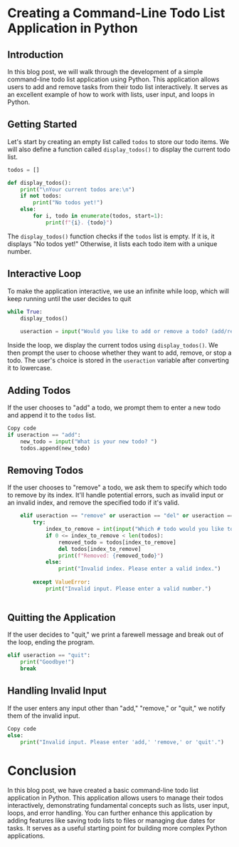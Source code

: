 # Creating a Command-Line Todo List Application in Python

## **Introduction**

In this blog post, we will walk through the development of a simple command-line todo list application using Python. This application allows users to add and remove tasks from their todo list interactively. It serves as an excellent example of how to work with lists, user input, and loops in Python.

## **Getting Started**

Let's start by creating an empty list called `todos` to store our todo items. We will also define a function called `display_todos()` to display the current todo list.


```python
todos = []

def display_todos():
    print("\nYour current todos are:\n")
    if not todos:
        print("No todos yet!")
    else:
        for i, todo in enumerate(todos, start=1):
            print(f"{i}. {todo}")

```
The `display_todos()` function checks if the `todos` list is empty. If it is, it displays "No todos yet!" Otherwise, it lists each todo item with a unique number.

## **Interactive Loop**

To make the application interactive, we use an infinite while loop, which will keep running until the user decides to quit

```python
while True:
    display_todos()
    
    useraction = input("Would you like to add or remove a todo? (add/remove/stop").lower()
```
Inside the loop, we display the current todos using `display_todos()`. We then prompt the user to choose whether they want to add, remove, or stop a todo. The user's choice is stored in the `useraction` variable after converting it to lowercase.

## **Adding Todos**

If the user chooses to "add" a todo, we prompt them to enter a new todo and append it to the `todos` list.

```python
Copy code
if useraction == "add":
    new_todo = input("What is your new todo? ")
    todos.append(new_todo)
```

## **Removing Todos**

If the user chooses to "remove" a todo, we ask them to specify which todo to remove by its index. It'll handle potential errors, such as invalid input or an invalid index, and remove the specified todo if it's valid.


```python
    elif useraction == "remove" or useraction == "del" or useraction == "delete":
        try:
            index_to_remove = int(input("Which # todo would you like to remove: ")) - 1
            if 0 <= index_to_remove < len(todos):
                removed_todo = todos[index_to_remove] 
                del todos[index_to_remove]
                print(f"Removed: {removed_todo}")
            else:
                print("Invalid index. Please enter a valid index.")
                
        except ValueError:
            print("Invalid input. Please enter a valid number.")
            
```

## **Quitting the Application**

If the user decides to "quit," we print a farewell message and break out of the loop, ending the program.

```python
elif useraction == "quit":
    print("Goodbye!")
    break
```

## **Handling Invalid Input**

If the user enters any input other than "add," "remove," or "quit," we notify them of the invalid input.

```python
Copy code
else:
    print("Invalid input. Please enter 'add,' 'remove,' or 'quit'.")
```

# **Conclusion**

In this blog post, we have created a basic command-line todo list application in Python. This application allows users to manage their todos interactively, demonstrating fundamental concepts such as lists, user input, loops, and error handling. You can further enhance this application by adding features like saving todo lists to files or managing due dates for tasks. It serves as a useful starting point for building more complex Python applications.